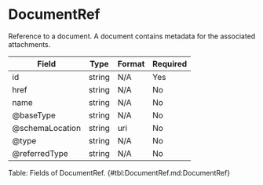 <!--
    ATTENTION: This file was generated via gradle!
               Do NOT manually edit this file! Any such changes will be overwritten!
-->

# DocumentRef

Reference to a document.
A document contains metadata for the associated attachments.

| Field | Type | Format | Required |
|-------|---|--------|---|
| id | string | N/A | Yes |
| href | string | N/A | No |
| name | string | N/A | No |
| \@baseType | string | N/A | No |
| \@schemaLocation | string | uri | No |
| \@type | string | N/A | No |
| \@referredType | string | N/A | No |

Table: Fields of DocumentRef. {#tbl:DocumentRef.md:DocumentRef}
